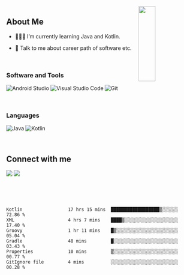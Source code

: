 <img width="30%" align="right" src="https://media.giphy.com/media/VkMV9TldsPd28/giphy.gif" width="200" height="200" />

<h2> About Me </h2>

- 👨🏻‍💻 I’m currently learning Java and Kotlin.

- 💬 Talk to me about career path of software etc.

</br>


<h3 align="left">Software and Tools</h3>
<p>
    <img alt="Android Studio" src="https://img.shields.io/badge/Android Studio-3DDC84?style=flat-square&logo=Android Studio&logoColor=white"></a>
    <!-- <img alt="Jetpack Compose" src="https://img.shields.io/badge/Jetpack Compose-373bf0?style==flat-square&logo=kotlin&logoColor=1df224"></a> -->
    <img alt="Visual Studio Code" src="https://img.shields.io/badge/Visual Studio Code-007ACC?style=flat-square&logo=Visual Studio Code&logoColor=white"></a>
    <img alt="Git" src="https://img.shields.io/badge/Git-F05032?style=flat-square&logo=git&logoColor=white"></a>    
</p>

</br>

<h3 align="left">Languages</h3>
<p>
  
  <img alt="Java" src="https://img.shields.io/badge/Java-orange?style==flat-square&logo=Java&logoColor=white"></a>
  <img alt="Kotlin" src="https://img.shields.io/badge/Kotlin-373bf0?style==flat-square&logo=kotlin&logoColor=orange"></a> 
  <!-- <img alt="Android" src="https://img.shields.io/badge/Android-3DDC84?style==flat-square&logo=Android&logoColor=white"></a> -->
  
</p>

</br>


<h2> Connect with me </h2>

<a href = 'https://www.linkedin.com/in/ekremeraykaya'> <img src="https://img.shields.io/badge/LinkedIn-0077B5?&logo=linkedin&logoColor=white"/></a> 
<a href = 'https://www.twitter.com/ekremeraykayaa'> <img src="https://img.shields.io/badge/Twitter-1DA1F2?logo=twitter&logoColor=white"/></a> 

</br>
</br>
</br>



<!--START_SECTION:waka-->

```text
Kotlin                 17 hrs 15 mins  ██████████████████▒░░░░░░   72.86 %
XML                    4 hrs 7 mins    ████▒░░░░░░░░░░░░░░░░░░░░   17.40 %
Groovy                 1 hr 11 mins    █▒░░░░░░░░░░░░░░░░░░░░░░░   05.04 %
Gradle                 48 mins         █░░░░░░░░░░░░░░░░░░░░░░░░   03.43 %
Properties             10 mins         ▒░░░░░░░░░░░░░░░░░░░░░░░░   00.77 %
GitIgnore file         4 mins          ░░░░░░░░░░░░░░░░░░░░░░░░░   00.28 %
```

<!--END_SECTION:waka-->





</br>
</br>
</br>
